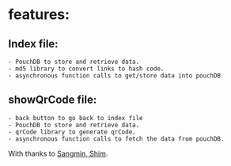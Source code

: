 # features:
  
  ## Index file:
  
    - PouchDB to store and retrieve data.
    - md5 library to convert links to hash code.
    - asynchronous function calls to get/store data into pouchDB
  
  ## showQrCode file:
  
    - back button to go back to index file
    - PouchDB to store and retrieve data.
    - qrCode library to generate qrCode.
    - asynchronous function calls to fetch the data from pouchDB.
    
With thanks to [Sangmin, Shim](https://github.com/davidshimjs/qrcodejs).

